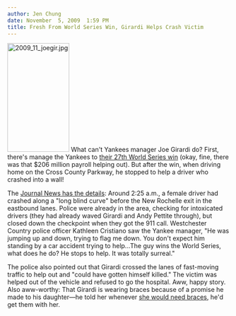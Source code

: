 ```yaml
---
author: Jen Chung
date: November  5, 2009  1:59 PM
title: Fresh From World Series Win, Girardi Helps Crash Victim
---
```


<p><span class="mt-enclosure mt-enclosure-image" style="display: inline;"> <img alt="2009_11_joegir.jpg" src="https://web.archive.org/web/20110629175252im_/http://gothamist.com/attachments/jen/2009_11_joegir.jpg" width="140" height="246" class="image-left"> </span>What can&apos;t Yankees manager Joe Girardi do?  First, there&apos;s manage the Yankees to <a href="https://web.archive.org/web/20110629175252/http://gothamist.com/2009/11/05/last_nights_action_yankees_win_world_series.php">their 27th World Series win</a> (okay, fine, there was that $206 million payroll helping out).  But after the win, when driving home on the Cross County Parkway, he stopped to help a driver who crashed into a wall!</p>

<p>The <a href="https://web.archive.org/web/20110629175252/http://www.lohud.com/article/20091105/SPORTS01/911050402/Yanks-manager-Girardi-aids-crash-victim-in-Westchester-on-way-home-from-Series-clincher">Journal News has the details</a>:  Around 2:25 a.m., a female driver had crashed along a &quot;long blind curve&quot; before the New Rochelle exit in the eastbound lanes.  Police were already in the area, checking for intoxicated drivers (they had already waved Girardi and Andy Pettite through), but closed down the checkpoint when they got the 911 call.  Westchester Country police officer Kathleen Cristiano saw the Yankee manager, &quot;He was jumping up and down, trying to flag me down. You don&apos;t expect him standing by a car accident trying to help...The guy wins the World Series, what does he do? He stops to help. It was totally surreal.&quot;</p>

<p>The police also pointed out that Girardi crossed the lanes of fast-moving traffic to help out and &quot;could have gotten himself killed.&quot;  The victim was helped out of the vehicle and refused to go the hospital.  Aww, happy story.  Also aww-worthy: That Girardi is wearing braces because of a promise he made to his daughter&#x2014;he told her whenever <a href="https://web.archive.org/web/20110629175252/http://deadspin.com/5393077/dental-plan-girardi-needs-braces">she would need braces</a>, he&apos;d get them with her.</p>